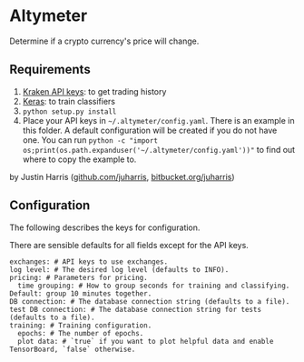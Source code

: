 # Altymeter

Determine if a crypto currency's price will change.

## Requirements
1. [Kraken API keys][kraken_api]: to get trading history
2. [Keras][keras]: to train classifiers
3. `python setup.py install`
4. Place your API keys in `~/.altymeter/config.yaml`.
There is an example in this folder.
A default configuration will be created if you do not have one.
You can run `python -c "import os;print(os.path.expanduser('~/.altymeter/config.yaml'))"` to find out where to copy the example to.


by Justin Harris ([github.com/juharris][github], [bitbucket.org/juharris][bitbucket])

[bitbucket]: http://bitbucket.org/juharris
[github]: http://github.com/juharris
[keras]: https://keras.io
[kraken_api]: https://www.kraken.com/en-us/help/api

## Configuration

The following describes the keys for configuration.

There are sensible defaults for all fields except for the API keys.

```
exchanges: # API keys to use exchanges.
log level: # The desired log level (defaults to INFO).
pricing: # Parameters for pricing.
  time grouping: # How to group seconds for training and classifying. Default: group 10 minutes together.
DB connection: # The database connection string (defaults to a file).
test DB connection: # The database connection string for tests (defaults to a file).
training: # Training configuration.
  epochs: # The number of epochs.
  plot data: # `true` if you want to plot helpful data and enable TensorBoard, `false` otherwise.
```
